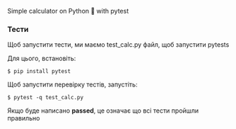 Simple calculator on Python 🐍 with pytest

### Тести

Щоб запустити тести, ми маємо test_calc.py файл, щоб запустити pytests

Для цього, встановіть:

    $ pip install pytest

Щоб запустити перевірку тестів, запустіть:

    $ pytest -q test_calc.py

Якщо буде написано **passed**, це означає що всі тести пройшли правильно